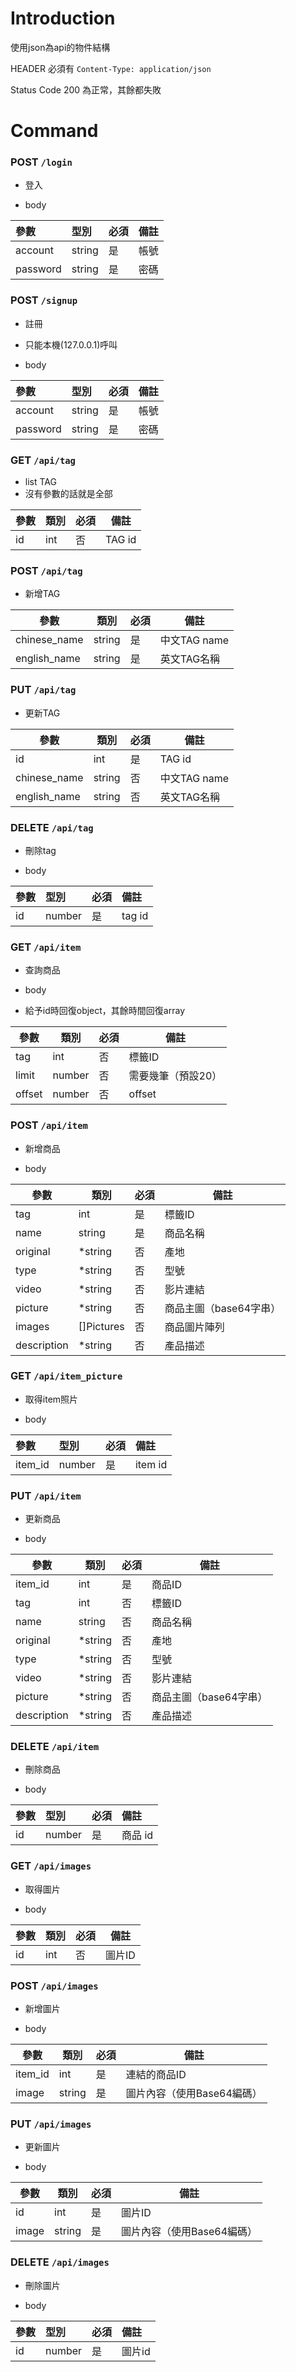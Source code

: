 # Introduction

使用json為api的物件結構

HEADER 必須有 `Content-Type: application/json`

Status Code 200 為正常，其餘都失敗

# Command

### POST `/login`

* 登入

* body

| 參數     | 型別   | 必須 | 備註 |
|:---------|:-------|:-----|:-----|
| account  | string | 是   | 帳號 |
| password | string | 是   | 密碼 |


### POST `/signup`

* 註冊
* 只能本機(127.0.0.1)呼叫

* body

| 參數     | 型別   | 必須 | 備註 |
|:---------|:-------|:-----|:-----|
| account  | string | 是   | 帳號 |
| password | string | 是   | 密碼 |

### GET  `/api/tag`

* list TAG
* 沒有參數的話就是全部


| 參數 | 類別 | 必須 | 備註 |
| ---------- | ---- | -------- | ---- |
| id | int |  否  | TAG id |


### POST `/api/tag`

* 新增TAG


| 參數 | 類別 | 必須 | 備註 |
| ---------- | ---- | -------- | ---- |
| chinese_name | string |  是  | 中文TAG name |
| english_name | string |  是  | 英文TAG名稱 |


### PUT `/api/tag`

* 更新TAG


| 參數 | 類別 | 必須 | 備註 |
| ---------- | ---- | -------- | ---- |
| id | int |  是  | TAG id |
| chinese_name | string |  否  | 中文TAG name |
| english_name | string |  否  | 英文TAG名稱 |


### DELETE `/api/tag`

* 刪除tag

* body

| 參數 | 型別   | 必須 | 備註   |
|:-----|:-------|:-----|:-------|
| id   | number | 是   | tag id |

### GET `/api/item`

* 查詢商品

* body

* 給予id時回復object，其餘時間回復array


| 參數 | 類別 | 必須 | 備註 |
| ---------- | ---- | -------- | ---- |
| tag | int |  否  | 標籤ID |
|limit|number|否|需要幾筆（預設20）|
|offset|number|否|offset|

### POST `/api/item`

* 新增商品

* body


| 參數 | 類別 | 必須 | 備註 |
| ---------- | ---- | -------- | ---- |
| tag | int |  是  | 標籤ID |
| name | string |  是  | 商品名稱 |
| original | *string |  否  | 產地 |
| type | *string |  否  | 型號 |
| video | *string |  否  | 影片連結 |
| picture | *string |  否  | 商品主圖（base64字串） |
| images | []Pictures |  否  | 商品圖片陣列 |
| description | *string |  否  | 產品描述 |


### GET `/api/item_picture`

* 取得item照片

* body

| 參數    | 型別   | 必須 | 備註    |
|:--------|:-------|:-----|:--------|
| item_id | number | 是   | item id |

### PUT `/api/item`

* 更新商品

* body


| 參數 | 類別 | 必須 | 備註 |
| ---------- | ---- | -------- | ---- |
| item_id | int |  是  | 商品ID |
| tag | int |  否  | 標籤ID |
| name | string |  否  | 商品名稱 |
| original | *string |  否  | 產地 |
| type | *string |  否  | 型號 |
| video | *string |  否  | 影片連結 |
| picture | *string |  否  | 商品主圖（base64字串） |
| description | *string |  否  | 產品描述 |


### DELETE `/api/item`

* 刪除商品

* body

| 參數 | 型別   | 必須 | 備註    |
|:-----|:-------|:-----|:--------|
| id   | number | 是   | 商品 id |

### GET `/api/images`

* 取得圖片

* body


| 參數 | 類別 | 必須 | 備註 |
| ---------- | ---- | -------- | ---- |
| id | int |  否  | 圖片ID |


### POST `/api/images`

* 新增圖片

* body


| 參數 | 類別 | 必須 | 備註 |
| ---------- | ---- | -------- | ---- |
| item_id | int |  是  | 連結的商品ID |
| image | string |  是  | 圖片內容（使用Base64編碼） |


### PUT `/api/images`

* 更新圖片

* body


| 參數 | 類別 | 必須 | 備註 |
| ---------- | ---- | -------- | ---- |
| id | int |  是  | 圖片ID |
| image | string |  是  | 圖片內容（使用Base64編碼） |


### DELETE `/api/images`

* 刪除圖片

* body

| 參數 | 型別   | 必須 | 備註   |
|:-----|:-------|:-----|:-------|
| id   | number | 是   | 圖片id |